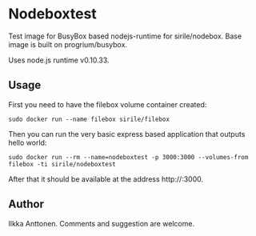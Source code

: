 # Nodeboxtest

Test image for BusyBox based nodejs-runtime for sirile/nodebox. Base image is built on progrium/busybox.

Uses node.js runtime v0.10.33. 

## Usage

First you need to have the filebox volume container created:

```
sudo docker run --name filebox sirile/filebox
```

Then you can run the very basic express based application that outputs hello world:

```
sudo docker run --rm --name=nodeboxtest -p 3000:3000 --volumes-from filebox -ti sirile/nodeboxtest
```

After that it should be available at the address http://<host>:3000.

## Author

Ilkka Anttonen. Comments and suggestion are welcome.
